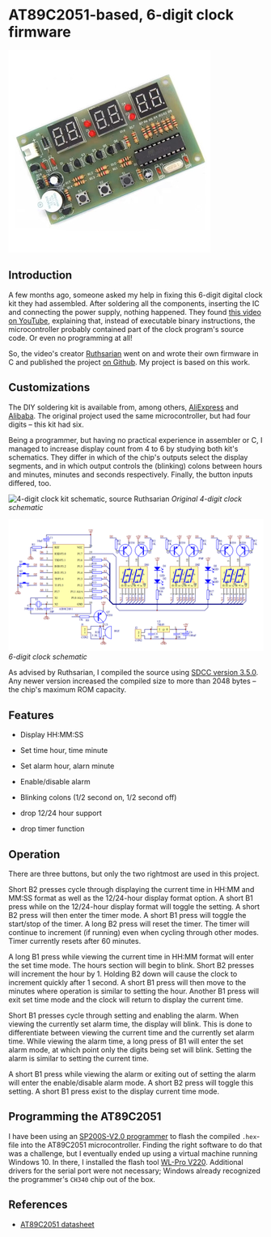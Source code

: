 # AT89C2051-based, 6-digit clock firmware

![Image of assembled kit, source Alibaba](docs/Hc0b8935c95d342c58605cff0d9320548S.jpg)

## Introduction

A few months ago, someone asked my help in fixing this 6-digit digital clock kit
they had assembled. After soldering all the components, inserting the IC and
connecting the power supply, nothing happened. They found
[this video on YouTube](https://www.youtube.com/watch?v=OIdR2x1GxLo), explaining
that, instead of executable binary instructions, the microcontroller probably
contained part of the clock program's source code. Or even no programming at all!

So, the video's creator [Ruthsarian](https://github.com/ruthsarian) went on and
wrote their own firmware in C and published the project
[on Github](https://github.com/ruthsarian/at89c2051_clock). My project is
based on this work.

## Customizations

The DIY soldering kit is available from, among others, [AliExpress][522] and
[Alibaba][523]. The original project used the same microcontroller, but had four
digits &ndash; this kit had six.

Being a programmer, but having no practical experience in assembler or C, I
managed to increase display count from 4 to 6 by studying both kit's schematics.
They differ in which of the chip's outputs select the display segments, and in
which output controls the (blinking) colons between hours and minutes, minutes
and seconds respectively. Finally, the button inputs differed, too.

![4-digit clock kit schematic, source Ruthsarian](docs/schematic.jpg)
*Original 4-digit clock schematic*

![6-digit clock kit schematic, source AliExpress](docs/2042_11.png)
*6-digit clock schematic*

As advised by Ruthsarian, I compiled the source using [SDCC version 3.5.0][457].
Any newer version increased the compiled size to more than 2048 bytes &ndash;
the chip's maximum ROM capacity.

## Features

- Display HH:MM:SS
- Set time hour, time minute
- Set alarm hour, alarn minute
- Enable/disable alarm
- Blinking colons (1/2 second on, 1/2 second off)

- drop 12/24 hour support
- drop timer function

## Operation

There are three buttons, but only the two rightmost are used in this project.

Short B2 presses cycle through displaying the current time in HH:MM and MM:SS format as well as the 12/24-hour display format option. A short B1 press while on the 12/24-hour display format will toggle the setting. A short B2 press will then enter the timer mode. A short B1 press will toggle the start/stop of the timer. A long B2 press will reset the timer. The timer will continue to increment (if running) even when cycling through other modes. Timer currently resets after 60 minutes.

A long B1 press while viewing the current time in HH:MM format will enter the set time mode. The hours section will begin to blink. Short B2 presses will increment the hour by 1. Holding B2 down will cause the clock to increment quickly after 1 second. A short B1 press will then move to the minutes where operation is similar to setting the hour. Another B1 press will exit set time mode and the clock will return to display the current time.

Short B1 presses cycle through setting and enabling the alarm. When viewing the currently set alarm time, the display will blink. This is done to differentiate between viewing the current time and the currently set alarm time. While viewing the alarm time, a long press of B1 will enter the set alarm mode, at which point only the digits being set will blink. Setting the alarm is similar to setting the current time.

A short B1 press while viewing the alarm or exiting out of setting the alarm will enter the enable/disable alarm mode. A short B2 press will toggle this setting. A short B1 press exist to the display current time mode.

## Programming the AT89C2051

I have been using an [SP200S-V2.0 programmer][144] to flash the compiled `.hex`-file
into the AT89C2051 microcontroller. Finding the right software to do that was a
challenge, but I eventually ended up using a virtual machine running Windows 10.
In there, I installed the flash tool [WL-Pro V220][633]. Additional drivers for
the serial port were not necessary; Windows already recognized the programmer's
`CH340` chip out of the box.

## References

- [AT89C2051 datasheet](http://ww1.microchip.com/downloads/en/DeviceDoc/doc0368.pdf)

[457]: https://sourceforge.net/projects/sdcc/files/sdcc/3.5.0/
[522]: https://aliexpress.com/item/1005001671051111.html
[523]: https://www.alibaba.com/suppliersubdomainalibabacom/product-detail/I-1600154086618.html
[144]: https://aliexpress.com/item/1005005921400025.html
[633]: https://w.electrodragon.com/w/USB-TTL_Programmer

